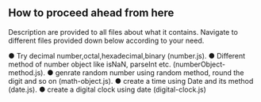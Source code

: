 ## How to proceed ahead from here

Description are provided to all files about what it contains. Navigate to different files provided down below according to your need.

● Try decimal number,octal,hexadecimal,binary (number.js).
● Different method of number object like isNaN, parseInt etc. (numberObject-method.js).
● genrate random number using random method, round the digit and so on (math-object.js).
● create a time using Date and its method (date.js).
● create a digital clock using date (digital-clock.js)